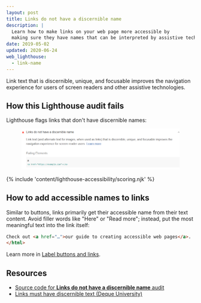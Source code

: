 ```yaml
---
layout: post
title: Links do not have a discernible name
description: |
  Learn how to make links on your web page more accessible by
  making sure they have names that can be interpreted by assistive technologies.
date: 2019-05-02
updated: 2020-06-24
web_lighthouse:
  - link-name
---
```


Link text that is discernible, unique, and focusable
improves the navigation experience for users of screen readers
and other assistive technologies.

## How this Lighthouse audit fails

Lighthouse flags links that don't have discernible names:

<figure class="w-figure">
  <img class="w-screenshot" src="link-name.png" alt="Lighthouse audit showing links do not have discernible names">
</figure>

{% include 'content/lighthouse-accessibility/scoring.njk' %}

## How to add accessible names to links

Similar to buttons,
links primarily get their accessible name from their text content.
Avoid filler words like "Here" or "Read more";
instead, put the most meaningful text into the link itself:

```html
Check out <a href="…">our guide to creating accessible web pages</a>.
</html>
```

Learn more in
[Label buttons and links](/labels-and-text-alternatives#label-buttons-and-links).

## Resources

- [Source code for **Links do not have a discernible name** audit](https://github.com/GoogleChrome/lighthouse/blob/master/lighthouse-core/audits/accessibility/link-name.js)
- [Links must have discernible text (Deque University)](https://dequeuniversity.com/rules/axe/3.3/link-name)
